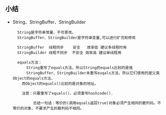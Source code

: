## 小结 

- String、StringBuffer、StringBuilder

        String是字符串常量，不可更改。
        StringBuffer、StringBuilder是字符串变量,可以进行扩充和修改
        
        StringBuffer  线程同步    安全   效率低 建议多线程时用
        StringBuilder 线程不同步  不安全 效率高 建议单线程用
        
        equals方法：
            String重写了equals方法，所以String的equals比较的是值
            StringBuffer、StringBuilder未重写euqals方法，所以它们使用的是父类Object的equals方法，
          而Object的equals()比较的是对象的地址。
          
          注意：只要重写了equals()，必须重写hashcode().
                
               总结一句话：等价的(调用equals返回true)对象必须产生相同的散列码。不等价的对象，不要求产生的散列码不相同。
        
        